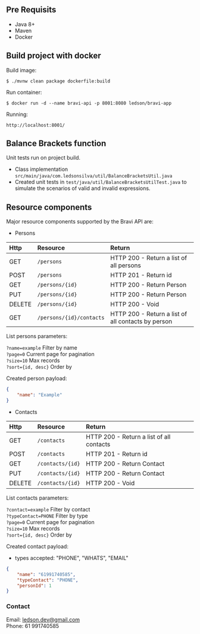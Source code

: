 ## Pre Requisits

- Java 8+
- Maven
- Docker

## Build project with docker

Build image:
```
$ ./mvnw clean package dockerfile:build
```

Run container:
```
$ docker run -d --name bravi-api -p 8001:8080 ledson/bravi-app
```

Running:
```
http://localhost:8001/
```

## Balance Brackets function

Unit tests run on project build.

- Class implementation `src/main/java/com.ledsonsilva/util/BalanceBracketsUtil.java`
- Created unit tests in `test/java/util/BalanceBracketsUtilTest.java` to simulate the scenarios of valid and invalid expressions.

## Resource components
Major resource components supported by the Bravi API are:

- Persons

| Http      | Resource                 | Return                            |
|:----------|:-------------------------|:----------------------------------|
| GET       | `/persons`               | HTTP 200 - Return a list of all persons
| POST      | `/persons`               | HTTP 201 - Return id
| GET       | `/persons/{id}`          | HTTP 200 - Return Person
| PUT       | `/persons/{id}`          | HTTP 200 - Return Person
| DELETE    | `/persons/{id}`          | HTTP 200 - Void
| GET       | `/persons/{id}/contacts` | HTTP 200 - Return a list of all contacts by person

List persons parameters:

`?name=example` Filter by name  
`?page=0` Current page for pagination  
`?size=10` Max records  
`?sort={id, desc}` Order by  

Created person payload:
```json
{
    "name": "Example"
}
```

- Contacts

| Http      | Resource                  | Return                            |
|:----------|:--------------------------|:----------------------------------|
| GET       | `/contacts`               | HTTP 200 - Return a list of all contacts
| POST      | `/contacts`               | HTTP 201 - Return id
| GET       | `/contacts/{id}`          | HTTP 200 - Return Contact
| PUT       | `/contacts/{id}`          | HTTP 200 - Return Contact
| DELETE    | `/contacts/{id}`          | HTTP 200 - Void

List contacts parameters:

`?contact=example` Filter by contact  
`?typeContact=PHONE` Filter by type  
`?page=0` Current page for pagination  
`?size=10` Max records  
`?sort={id, desc}` Order by  

Created contact payload:

- types accepted: "PHONE", "WHATS", "EMAIL"

```json
{
    "name": "61991740585",
    "typeContact": "PHONE",
    "personId": 1
}
```

### Contact

Email: ledson.dev@gmail.com  
Phone: 61 991740585
